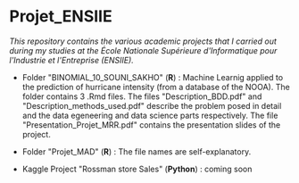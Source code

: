 # Projet_ENSIIE

*This repository contains the various academic projects that I carried out during my studies at the École Nationale Supérieure d'Informatique pour l'Industrie et l'Entreprise (ENSIIE).*


* Folder "BINOMIAL_10_SOUNI_SAKHO" (**R**) : Machine Learnig applied to the prediction of hurricane intensity (from a database of the NOOA).
The folder contains 3 .Rmd files. 
The files "Description_BDD.pdf" and "Description_methods_used.pdf" describe the problem posed in detail and the data egeneering and data science parts respectively.
The file "Presentation_Projet_MRR.pdf" contains the presentation slides of the project.


* Folder "Projet_MAD" (**R**) : The file names are self-explanatory.


* Kaggle Project "Rossman store Sales" (**Python**) : coming soon
